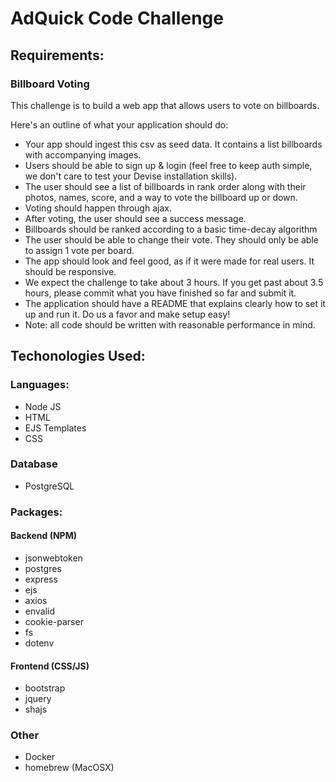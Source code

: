 # AdQuick Code Challenge

## Requirements: 

### Billboard Voting
This challenge is to build a web app that allows users to vote on billboards.

Here's an outline of what your application should do:

- Your app should ingest this csv as seed data. It contains a list billboards with accompanying images.
- Users should be able to sign up & login (feel free to keep auth simple, we don't care to test your Devise installation skills).
- The user should see a list of billboards in rank order along with their photos, names, score, and a way to vote the billboard up or down.
- Voting should happen through ajax.
- After voting, the user should see a success message.
- Billboards should be ranked according to a basic time-decay algorithm
- The user should be able to change their vote. They should only be able to assign 1 vote per board.
- The app should look and feel good, as if it were made for real users. It should be responsive.
- We expect the challenge to take about 3 hours. If you get past about 3.5 hours, please commit what you have finished so far and submit it.
- The application should have a README that explains clearly how to set it up and run it. Do us a favor and make setup easy!
- Note: all code should be written with reasonable performance in mind.

## Techonologies Used:

### Languages:
- Node JS
- HTML
- EJS Templates
- CSS

### Database
- PostgreSQL

### Packages:

#### Backend (NPM)
- jsonwebtoken
- postgres
- express
- ejs
- axios
- envalid
- cookie-parser
- fs
- dotenv

#### Frontend (CSS/JS)
- bootstrap
- jquery
- shajs

### Other
- Docker 
- homebrew (MacOSX)





